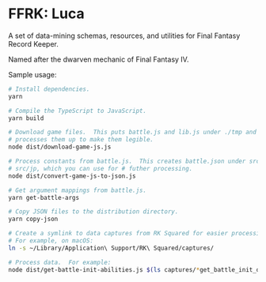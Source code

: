 # FFRK: Luca

A set of data-mining schemas, resources, and utilities for Final Fantasy Record Keeper.

Named after the dwarven mechanic of Final Fantasy IV.

Sample usage:

```sh
# Install dependencies.
yarn

# Compile the TypeScript to JavaScript.
yarn build

# Download game files.  This puts battle.js and lib.js under ./tmp and
# processes them up to make them legible.
node dist/download-game-js.js

# Process constants from battle.js.  This creates battle.json under src/gl and
# src/jp, which you can use for # futher processing.
node dist/convert-game-js-to-json.js

# Get argument mappings from battle.js.
yarn get-battle-args

# Copy JSON files to the distribution directory.
yarn copy-json

# Create a symlink to data captures from RK Squared for easier processing.
# For example, on macOS:
ln -s ~/Library/Application\ Support/RK\ Squared/captures/

# Process data.  For example:
node dist/get-battle-init-abilities.js $(ls captures/*get_battle_init_data.json | tail -n 1)
```

